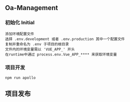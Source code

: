 ## Oa-Management

### 初始化 Initial

```
添加环境配置文件
选择 .env.development 或者 .env.production 其中一个配置文件
复制并重命名为 .env 于项目的根目录 
文件内的环境变量需以 'VUE_APP_' 开头
在runtime中通过 process.env.Vue_APP_**** 来获取环境变量
```

### 项目开发
```
npm run apollo
```

## 项目发布
```

```